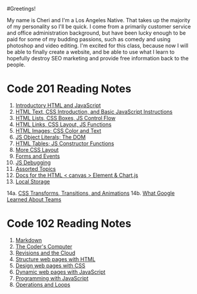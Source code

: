 
#Greetings!

My name is Cheri and I'm a Los Angeles Native. That takes up the majority of my personality so I'll be quick. I come from a primarily customer service and office administration background, but have been lucky enough to be paid for some of my budding passions, such as comedy and using photoshop and video editing. I'm excited for this class, because now I will be able to finally create a website, and be able to use what I learn to hopefully destroy SEO marketing and provide free information back to the people.


# Code 201 Reading Notes
1. [Introductory HTML and JavaScript](https://github.com/cheriezus/reading-notes/blob/e38731116e70e0743a76245bf5b526a33af55005/markdown.md)
2. [HTML Text, CSS Introduction, and Basic JavaScript Instructions](https://github.com/cheriezus/reading-notes/blob/1e4136a45e1aae39f838b3c47721810f491a6a4d/codercomputer.html)
3. [HTML Lists, CSS Boxes, JS Control Flow](https://github.com/cheriezus/reading-notes/blob/https/cheriezus.github.io/reading-notes/main/git-github.md)
4. [HTML Links, CSS Layout, JS Functions](https://github.com/cheriezus/reading-notes/blob/https/cheriezus.github.io/reading-notes/main/Structure%20web%20pages%20with%20HTML.html)
5. [HTML Images; CSS Color and Text](https://github.com/cheriezus/reading-notes/blob/c5254e6248d160305e20d89e720b520459573c08/Design%20web%20pages%20with%20CSS.html)
6. [JS Object Literals; The DOM](https://github.com/cheriezus/reading-notes/blob/e3865bac7e7214d560c7141a0d91a13d0e96a602/Dynamic%20web%20pages%20in%20Javascript)
7. [HTML Tables; JS Constructor Functions](https://github.com/cheriezus/reading-notes/blob/e3865bac7e7214d560c7141a0d91a13d0e96a602/Programming%20with%20JavaScript.html)
8. [More CSS Layout](https://github.com/cheriezus/reading-notes/blob/https/cheriezus.github.io/reading-notes/main/Operators%20and%20Loops.html)
9. [Forms and Events](https://github.com/cheriezus/reading-notes/blob/https/cheriezus.github.io/reading-notes/main/Structure%20web%20pages%20with%20HTML.html)
10. [JS Debugging](https://github.com/cheriezus/reading-notes/blob/c5254e6248d160305e20d89e720b520459573c08/Design%20web%20pages%20with%20CSS.html)
11. [Assorted Topics](https://github.com/cheriezus/reading-notes/blob/e3865bac7e7214d560c7141a0d91a13d0e96a602/Dynamic%20web%20pages%20in%20Javascript)
12. [Docs for the HTML < canvas > Element & Chart.js](https://github.com/cheriezus/reading-notes/blob/e3865bac7e7214d560c7141a0d91a13d0e96a602/Programming%20with%20JavaScript.html)
13. [Local Storage](https://github.com/cheriezus/reading-notes/blob/https/cheriezus.github.io/reading-notes/main/Operators%20and%20Loops.html)

14a. [CSS Transforms, Transitions, and Animations](https://github.com/cheriezus/reading-notes/blob/e3865bac7e7214d560c7141a0d91a13d0e96a602/Programming%20with%20JavaScript.html)
    14b. [What Google Learned About Teams](https://github.com/cheriezus/reading-notes/blob/https/cheriezus.github.io/reading-notes/main/Operators%20and%20Loops.html)



# Code 102 Reading Notes
1. [Markdown](https://github.com/cheriezus/reading-notes/blob/e38731116e70e0743a76245bf5b526a33af55005/markdown.md)
2. [The Coder's Computer](https://github.com/cheriezus/reading-notes/blob/1e4136a45e1aae39f838b3c47721810f491a6a4d/codercomputer.html)
3. [Revisions and the Cloud](https://github.com/cheriezus/reading-notes/blob/https/cheriezus.github.io/reading-notes/main/git-github.md)
4. [Structure web pages with HTML](https://github.com/cheriezus/reading-notes/blob/https/cheriezus.github.io/reading-notes/main/Structure%20web%20pages%20with%20HTML.html)
5. [Design web pages with CSS](https://github.com/cheriezus/reading-notes/blob/c5254e6248d160305e20d89e720b520459573c08/Design%20web%20pages%20with%20CSS.html)
6. [Dynamic web pages with JavaScript](https://github.com/cheriezus/reading-notes/blob/e3865bac7e7214d560c7141a0d91a13d0e96a602/Dynamic%20web%20pages%20in%20Javascript)
7. [Programming with JavaScript](https://github.com/cheriezus/reading-notes/blob/e3865bac7e7214d560c7141a0d91a13d0e96a602/Programming%20with%20JavaScript.html)
8. [Operations and Loops](https://github.com/cheriezus/reading-notes/blob/https/cheriezus.github.io/reading-notes/main/Operators%20and%20Loops.html)

